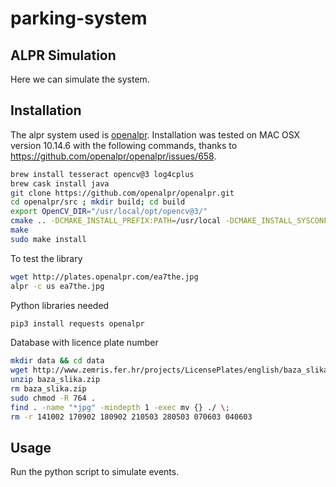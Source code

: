 # parking-system

## ALPR Simulation

Here we can simulate the system.

## Installation

The alpr system used is [openalpr](https://github.com/openalpr/openalpr). Installation was tested on MAC OSX version 10.14.6 with the following commands, thanks to https://github.com/openalpr/openalpr/issues/658.

```bash
brew install tesseract opencv@3 log4cplus
brew cask install java
git clone https://github.com/openalpr/openalpr.git
cd openalpr/src ; mkdir build; cd build
export OpenCV_DIR="/usr/local/opt/opencv@3/"
cmake .. -DCMAKE_INSTALL_PREFIX:PATH=/usr/local -DCMAKE_INSTALL_SYSCONFDIR:PATH=/etc -DCMAKE_MACOSX_RPATH=true -DCMAKE_CXX_FLAGS="-std=c++11"
make
sudo make install
```

To test the library

```bash
wget http://plates.openalpr.com/ea7the.jpg
alpr -c us ea7the.jpg
```

Python libraries needed

```bash
pip3 install requests openalpr
```

Database with licence plate number

```bash
mkdir data && cd data
wget http://www.zemris.fer.hr/projects/LicensePlates/english/baza_slika.zip
unzip baza_slika.zip
rm baza_slika.zip
sudo chmod -R 764 .
find . -name "*jpg" -mindepth 1 -exec mv {} ./ \;
rm -r 141002 170902 180902 210503 280503 070603 040603
```

## Usage

Run the python script to simulate events.
